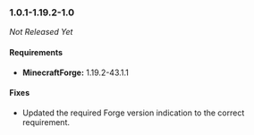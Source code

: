 ### 1.0.1-1.19.2-1.0

_Not Released Yet_

#### Requirements
- **MinecraftForge:** 1.19.2-43.1.1

#### Fixes

- Updated the required Forge version indication to the correct requirement.